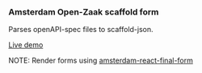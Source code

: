 ### Amsterdam Open-Zaak scaffold form

Parses openAPI-spec files to scaffold-json.

[Live demo](https://jeffrey-zutt.github.io/amsterdam-open-zaak-scaffold-form/)

NOTE:
Render forms using [amsterdam-react-final-form](https://github.com/Jeffrey-Zutt/amsterdam-react-final-form)

